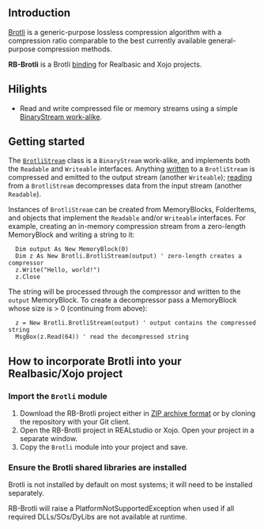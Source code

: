 ## Introduction
[Brotli](https://github.com/google/brotli) is a generic-purpose lossless compression algorithm with a compression ratio comparable to the best currently available general-purpose compression methods. 

**RB-Brotli** is a Brotli [binding](http://en.wikipedia.org/wiki/Language_binding) for Realbasic and Xojo projects.

## Hilights
* Read and write compressed file or memory streams using a simple [BinaryStream work-alike](https://github.com/charonn0/RB-Brotli/wiki/Brotli.BrotliStream).

## Getting started
The [`BrotliStream`](https://github.com/charonn0/RB-Brotli/wiki/Brotli.BrotliStream) class is a `BinaryStream` work-alike, and implements both the `Readable` and `Writeable` interfaces. Anything [written](https://github.com/charonn0/RB-Brotli/wiki/Brotli.BrotliStream.Write) to a `BrotliStream` is compressed and emitted to the output stream (another `Writeable`); [reading](https://github.com/charonn0/RB-Brotli/wiki/Brotli.BrotliStream.Read) from a `BrotliStream` decompresses data from the input stream (another `Readable`).

Instances of `BrotliStream` can be created from MemoryBlocks, FolderItems, and objects that implement the `Readable` and/or `Writeable` interfaces. For example, creating an in-memory compression stream from a zero-length MemoryBlock and writing a string to it:

```vbnet
  Dim output As New MemoryBlock(0)
  Dim z As New Brotli.BrotliStream(output) ' zero-length creates a compressor
  z.Write("Hello, world!")
  z.Close
```
The string will be processed through the compressor and written to the `output` MemoryBlock. To create a decompressor pass a MemoryBlock whose size is > 0 (continuing from above):

```vbnet
  z = New Brotli.BrotliStream(output) ' output contains the compressed string
  MsgBox(z.Read(64)) ' read the decompressed string
```

## How to incorporate Brotli into your Realbasic/Xojo project
### Import the `Brotli` module
1. Download the RB-Brotli project either in [ZIP archive format](https://github.com/charonn0/RB-Brotli/archive/master.zip) or by cloning the repository with your Git client.
2. Open the RB-Brotli project in REALstudio or Xojo. Open your project in a separate window.
3. Copy the `Brotli` module into your project and save.

### Ensure the Brotli shared libraries are installed
Brotli is not installed by default on most systems; it will need to be installed separately.

RB-Brotli will raise a PlatformNotSupportedException when used if all required DLLs/SOs/DyLibs are not available at runtime. 
